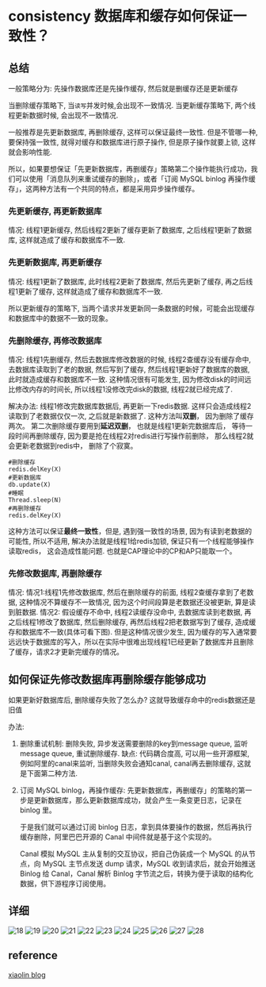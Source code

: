 # consistency 数据库和缓存如何保证一致性？

## 总结

一般策略分为: 先操作数据库还是先操作缓存, 然后就是删缓存还是更新缓存

当删除缓存策略下, 当`读写`并发时候,会出现不一致情况.
当更新缓存策略下, 两个线程更新数据时候, 会出现不一致情况.

一般推荐是先更新数据库, 再删除缓存, 这样可以保证最终一致性. 但是不管哪一种, 要保持强一致性, 就得对缓存和数据库进行原子操作, 但是原子操作就要上锁, 这样就会影响性能.

所以，如果要想保证「先更新数据库，再删缓存」策略第二个操作能执行成功，我们可以使用「消息队列来重试缓存的删除」，或者「订阅 MySQL binlog 再操作缓存」，这两种方法有一个共同的特点，都是采用异步操作缓存。

### 先更新缓存, 再更新数据库

情况: 线程1更新缓存, 然后线程2更新了缓存更新了数据库, 之后线程1更新了数据库, 这样就造成了缓存和数据库不一致.

### 先更新数据库, 再更新缓存

情况: 线程1更新了数据库, 此时线程2更新了数据库, 然后先更新了缓存, 再之后线程1更新了缓存, 这样就造成了缓存和数据库不一致.

所以更新缓存的策略下, 当两个请求并发更新同一条数据的时候，可能会出现缓存和数据库中的数据不一致的现象。

### 先删除缓存, 再修改数据库

情况: 线程1先删缓存, 然后去数据库修改数据的时候, 线程2查缓存没有缓存命中, 去数据库读取到了老的数据, 然后写到了缓存, 然后线程1更新好了数据库的数据, 此时就造成缓存和数据库不一致.
这种情况很有可能发生, 因为修改disk的时间远比修改内存的时间长, 所以线程1没修改完disk的数据, 线程2就已经完成了.

解决办法: 线程1修改完数据库数据后, 再更新一下redis数据. 这样只会造成线程2读取到了老数据仅仅一次, 之后就是新数据了. 这种方法叫**双删**， 因为删除了缓存两次。 第二次删除缓存要用到**延迟双删**， 也就是线程1更新完数据库后， 等待一段时间再删除缓存, 因为要是抢在线程2对redis进行写操作前删除， 那么线程2就会更新老数据到redis中， 删除了个寂寞。

```shell
#删除缓存
redis.delKey(X)
#更新数据库
db.update(X)
#睡眠
Thread.sleep(N)
#再删除缓存
redis.delKey(X)
```

这种方法可以保证**最终一致性**，但是, 遇到强一致性的场景, 因为有读到老数据的可能性, 所以不适用, 解决办法就是线程1给redis加锁, 保证只有一个线程能够操作读取redis， 这会造成性能问题. 也就是CAP理论中的CP和AP只能取一个。

### 先修改数据库, 再删除缓存

情况:
情况1:线程1先修改数据库, 然后在删除缓存的前面, 线程2查缓存拿到了老数据, 这种情况不算缓存不一致情况, 因为这个时间段算是老数据还没被更新, 算是读到脏数据.
情况2: 假设缓存不命中, 线程2读缓存没命中, 去数据库读到老数据, 再之后线程1修改了数据库, 然后删除缓存, 再然后线程2把老数据写到了缓存, 造成缓存和数据库不一致(具体可看下图). 但是这种情况很少发生, 因为缓存的写入通常要远远快于数据库的写入，所以在实际中很难出现线程1已经更新了数据库并且删除了缓存，请求2才更新完缓存的情况。

## 如何保证先修改数据库再删除缓存能够成功

如果更新好数据库后, 删除缓存失败了怎么办? 这就导致缓存命中的redis数据还是旧值

办法:

1. 删除重试机制:
    删除失败, 异步发送需要删除的key到message queue, 监听message queue, 重试删除缓存. 缺点: 代码耦合度高, 可以用一些开源框架, 例如阿里的canal来监听, 当删除失败会通知canal, canal再去删除缓存, 这就是下面第二种方法.
2. 订阅 MySQL binlog，再操作缓存:
    先更新数据库，再删缓存」的策略的第一步是更新数据库，那么更新数据库成功，就会产生一条变更日志，记录在 binlog 里。

    于是我们就可以通过订阅 binlog 日志，拿到具体要操作的数据，然后再执行缓存删除，阿里巴巴开源的 Canal 中间件就是基于这个实现的。

    Canal 模拟 MySQL 主从复制的交互协议，把自己伪装成一个 MySQL 的从节点，向 MySQL 主节点发送 dump 请求，MySQL 收到请求后，就会开始推送 Binlog 给 Canal，Canal 解析 Binlog 字节流之后，转换为便于读取的结构化数据，供下游程序订阅使用。


## 详细

![18](/Image/Piecemeal_Knowledge/18.png)
![19](/Image/Piecemeal_Knowledge/19.png)
![20](/Image/Piecemeal_Knowledge/20.png)
![21](/Image/Piecemeal_Knowledge/21.png)
![22](/Image/Piecemeal_Knowledge/22.png)
![23](/Image/Piecemeal_Knowledge/23.png)
![24](/Image/Piecemeal_Knowledge/24.png)
![25](/Image/Piecemeal_Knowledge/25.png)
![26](/Image/Piecemeal_Knowledge/26.png)
![27](/Image/Piecemeal_Knowledge/27.png)
![28](/Image/Piecemeal_Knowledge/28.png)

## reference

[xiaolin blog](https://mp.weixin.qq.com/s/sh-pEcDd9l5xFHIEN87sDA)
